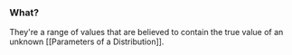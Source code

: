 ### What?
They're a range of values that are believed to contain the true value of an unknown [[Parameters of a Distribution]]. 
